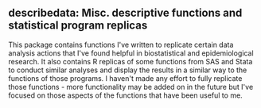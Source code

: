 
describedata: Misc. descriptive functions and statistical program replicas
--------------------------------------------------------------

This package contains functions I've written to replicate certain data analysis actions that I've found helpful in biostatistical and epidemiological research. It also contains R replicas of some functions from SAS and Stata to conduct similar analyses and display the results in a similar way to the functions of those programs. I haven't made any effort to fully replicate those functions - more functionality may be added on in the future but I've focused on those aspects of the functions that have been useful to me.
